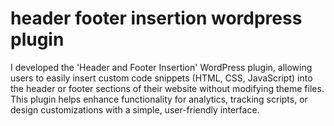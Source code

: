 # header footer insertion wordpress plugin
I developed the 'Header and Footer Insertion' WordPress plugin, allowing users to easily insert custom code snippets (HTML, CSS, JavaScript) into the header or footer sections of their website without modifying theme files. This plugin helps enhance functionality for analytics, tracking scripts, or design customizations with a simple, user-friendly interface.
